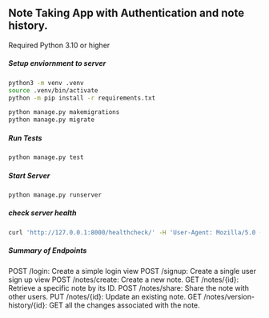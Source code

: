 ## Note Taking App with Authentication and note history.
Required Python 3.10 or higher

##### Setup enviornment to server

```bash
python3 -m venv .venv
source .venv/bin/activate
python -m pip install -r requirements.txt

python manage.py makemigrations
python manage.py migrate
```
##### Run Tests
```bash
python manage.py test
```

##### Start Server
```bash
python manage.py runserver
```
##### check server health
```bash
curl 'http://127.0.0.1:8000/healthcheck/' -H 'User-Agent: Mozilla/5.0 (X11; Linux x86_64; rv:122.0) Gecko/20100101 Firefox/122.0' -H 'Accept: text/html,application/xhtml+xml,application/xml;q=0.9,image/avif,image/webp,*/*;q=0.8' -H 'Accept-Language: en-US,en;q=0.5' -H 'Accept-Encoding: gzip, deflate, br' -H 'Connection: keep-alive' -H 'Upgrade-Insecure-Requests: 1' -H 'Sec-Fetch-Dest: document' -H 'Sec-Fetch-Mode: navigate' -H 'Sec-Fetch-Site: cross-site' -H 'Pragma: no-cache' -H 'Cache-Control: no-cache'
```
##### Summary of Endpoints
POST /login: Create a simple login view
POST /signup: Create a single user sign up view
POST /notes/create: Create a new note.
GET /notes/{id}: Retrieve a specific note by its ID.
POST /notes/share: Share the note with other users. 
PUT /notes/{id}: Update an existing note.
GET /notes/version-history/{id}: GET all the changes associated with the note. 
